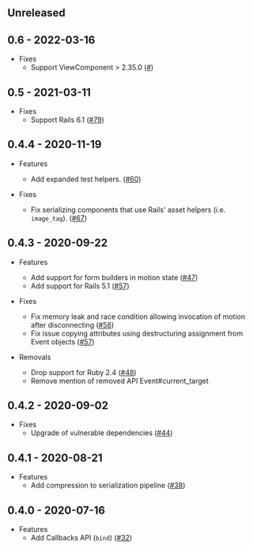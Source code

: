 ## Unreleased

## 0.6 - 2022-03-16

* Fixes
  * Support ViewComponent > 2.35.0 ([#](https://github.com/unabridged/motion/pull/79))

## 0.5 - 2021-03-11

* Fixes
  * Support Rails 6.1 ([#79](https://github.com/unabridged/motion/pull/79))

## 0.4.4 - 2020-11-19

* Features
  * Add expanded test helpers. ([#60](https://github.com/unabridged/motion/pull/60))

* Fixes
  * Fix serializing components that use Rails' asset helpers (i.e. `image_tag`). ([#67](https://github.com/unabridged/motion/pull/67))

## 0.4.3 - 2020-09-22

* Features
  * Add support for form builders in motion state ([#47](https://github.com/unabridged/motion/pull/47))
  * Add support for Rails 5.1 ([#57](https://github.com/unabridged/motion/pull/57))

* Fixes
  * Fix memory leak and race condition allowing invocation of motion after disconnecting ([#58](https://github.com/unabridged/motion/pull/58))
  * Fix issue copying attributes using destructuring assignment from Event objects ([#57](https://github.com/unabridged/motion/pull/57))

* Removals
  * Drop support for Ruby 2.4 ([#48](https://github.com/unabridged/motion/pull/48))
  * Remove mention of removed API Event#current_target

## 0.4.2 - 2020-09-02

* Fixes
  * Upgrade of vulnerable dependencies ([#44](https://github.com/unabridged/motion/pull/44))

## 0.4.1 - 2020-08-21

* Features
  * Add compression to serialization pipeline ([#38](https://github.com/unabridged/motion/pull/38))

## 0.4.0 - 2020-07-16

* Features
  * Add Callbacks API (`bind`) ([#32](https://github.com/unabridged/motion/pull/32))
